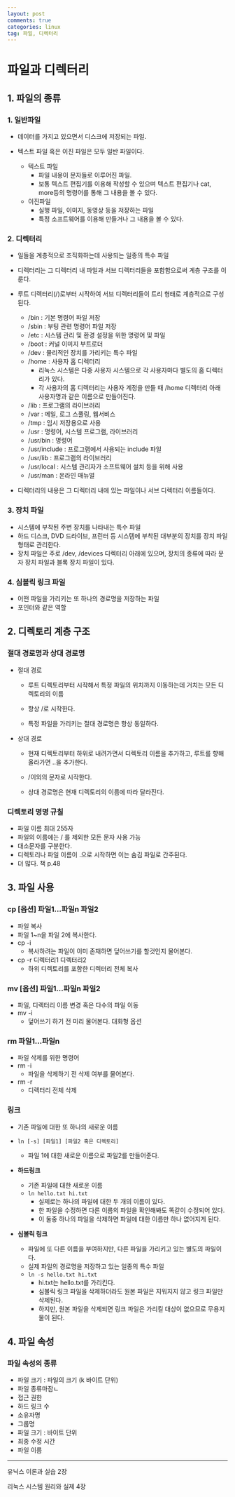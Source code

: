 ```yaml
---
layout: post
comments: true
categories: linux
tag: 파일, 디렉터리
---
```




# 파일과 디렉터리



## 1. 파일의 종류



### 1. 일반파일

- 데이터를 가지고 있으면서 디스크에 저장되는 파일.

- 텍스트 파일 혹은 이진 파일은 모두 일반 파일이다.

  - 텍스트 파일 
    - 파일 내용이 문자들로 이루어진 파일.
    - 보통 텍스트 편집기를 이용해 작성할 수 있으며 텍스트 편집기나 cat, more등의 명령어를 통해 그 내용을 볼 수 있다.
  - 이진파일
    - 실행 파일, 이미지, 동영상 등을 저장하는 파일 
    - 특정 소프트웨어를 이용해 만들거나 그 내용을 볼 수 있다.


### 2. 디렉터리

- 일들을 계층적으로 조직화하는데 사용되는 일종의 특수 파일

- 디렉터리는 그 디렉터리 내 파일과 서브 디렉터리들을 포함함으로써 계층 구조를 이룬다.

- 루트 디렉터리(/)로부터 시작하여 서브 디렉터리들이 트리 형태로 계층적으로 구성된다.

  - /bin : 기본 명령어 파일 저장
  - /sbin : 부팅 관련 명령어 파일 저장
  - /etc : 시스템 관리 및 환경 설정을 위한 명령어 및 파일 
  - /boot : 커널 이미지 부트로더
  - /dev : 물리적인 장치를 가리키는 특수 파일
  - /home : 사용자 홈 디렉터리
    - 리눅스 시스템은 다중 사용자 시스템으로 각 사용자마다 별도의 홈 디렉터리가 있다.
    - 각 사용자의 홈 디렉터리는 사용자 계정을 만들 때 /home 디렉터리 아래 사용자명과 같은 이름으로 만들어진다.
  - /lib : 프로그램의 라이브러리
  - /var : 메일, 로그 스풀링, 웹서비스
  - /tmp : 임시 저장용으로 사용
  - /usr : 명령어, 시스템 프로그램, 라이브러리
  - /usr/bin : 명령어
  - /usr/include : 프로그램에서 사용되는 include 파일
  - /usr/lib : 프로그램의 라이브러리
  - /usr/local : 시스템 관리자가 소프트웨어 설치 등을 위해 사용
  - /usr/man : 온라인 매뉴얼

- 디렉터리의 내용은 그 디렉터리 내에 있는 파일이나 서브 디렉터리 이름들이다.


### 3. 장치 파일

- 시스템에 부착된 주변 장치를 나타내는 특수 파일
- 하드 디스크, DVD 드라이브, 프린터 등 시스템에 부착된 대부분의 장치를 장치 파일 형태로 관리한다.
- 장치 파일은 주로 /dev, /devices 디렉터리 아래에 있으며, 장치의 종류에 따라 문자 장치 파일과 블록 장치 파일이 있다.



### 4. 심볼릭 링크 파일

- 어떤 파일을 가리키는 또 하나의 경로명을 저장하는 파일
- 포인터와 같은 역할



## 2. 디렉토리 계층 구조

 

### 절대 경로명과 상대 경로명

- 절대 경로

  - 루트 디렉토리부터 시작해서 특정 파일의 위치까지 이동하는데 거치는 모든 디렉토리의 이름

  - 항상 /로 시작한다.

  - 특정 파일을 가리키는 절대 경로명은 항상 동일하다.

- 상대 경로

  - 현재 디렉토리부터 하위로 내려가면서 디렉토리 이름을 추가하고, 루트를 향해 올라가면 ..을 추가한다.

  - /이외의 문자로 시작한다.

  - 상대 경로명은 현재 디렉토리의 이름에 따라 달라진다.

 

### 디렉토리 명명 규칠

- 파일 이름 최대 255자
- 파일의 이름에는 / 를 제외한 모든 문자 사용 가능
- 대소문자를 구분한다.
- 디렉토리나 파일 이름이 .으로 시작하면 이는 숨김 파일로 간주된다.
- 더 많다. 책 p.48



## 3. 파일 사용



### cp [옵션] 파일1...파일n 파일2

- 파일 복사
- 파일 1~n을 파일 2에 복사한다. 
- cp -i
  - 복사하려는 파일이 이미 존재하면 덮어쓰기를 할것인지 물어본다.
- cp -r 디렉터리1 디렉터리2
  - 하위 디렉토리를 포함한 디렉터리 전체 복사



### mv [옵션] 파일1...파일n  파일2

- 파일, 디렉터리 이름 변경 혹은 다수의 파일 이동
- mv -i
  - 덮어쓰기 하기 전 미리 물어본다. 대화형 옵션



### rm 파일1...파일n

- 파일 삭제를 위한 명령어
- rm -i
  - 파일을 삭제하기 전 삭제 여부를 물어본다.
- rm -r
  - 디렉터리 전체 삭제



### 링크

- 기존 파일에 대한 또 하나의 새로운 이름
- `ln [-s] [파일1] [파일2 혹은 디렉토리]`
  - 파일 1에 대한 새로운 이름으로 파일2를 만들어준다. 
- **하드링크**
  - 기존 파일에 대한 새로운 이름
  - `ln hello.txt hi.txt` 
    - 실제로는 하나의 파일에 대한 두 개의 이름이 있다.
    - 한 파일을 수정하면 다른 이름의 파일을 확인해봐도 똑같이 수정되어 있다.
    - 이 둘중 하나의 파일을 삭제하면 파일에 대한 이름만 하나 없어지게 된다.

- **심볼릭 링크**
  - 파일에 또 다른 이름을 부여하지만, 다른 파일을 가리키고 있는 별도의 파일이다.
  - 실제 파일의 경로명을 저장하고 있는 일종의 특수 파일
  - `ln -s hello.txt hi.txt`
    - hi.txt는 hello.txt를 가리킨다.
    - 심볼릭 링크 파일을 삭제하더라도 원본 파일은 지워지지 않고 링크 파일만 삭제된다.
    - 하지만, 원본 파일을 삭제되면 링크 파일은 가리킬 대상이 없으므로 무용지물이 된다.



## 4. 파일 속성



### 파일 속성의 종류

- 파일 크기 : 파일의 크기 (k 바이트 단위)
- 파일 종류마잠ㄴ
- 접근 권한
- 하드 링크 수
- 소유자명
- 그룹명
- 파일 크기 : 바이트 단위
- 최종 수정 시간
- 파일 이름





 

---

유닉스 이론과 실습  2장

리눅스 시스템 원리와 실제 4장